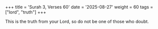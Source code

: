 +++
title = 'Surah 3, Verses 60'
date = '2025-08-27'
weight = 60
tags = ["lord", "truth"]
+++

This is the truth from your Lord, so do not be one of those who doubt.